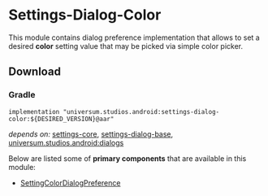 Settings-Dialog-Color
===============

This module contains dialog preference implementation that allows to set a desired **color** setting
value that may be picked via simple color picker.

## Download ##

### Gradle ###

    implementation "universum.studios.android:settings-dialog-color:${DESIRED_VERSION}@aar"

_depends on:_
[settings-core](https://github.com/universum-studios/android_settings/tree/master/library-core),
[settings-dialog-base](https://github.com/universum-studios/android_settings/tree/master/library-dialog-base),
[universum.studios.android:dialogs](https://github.com/universum-studios/android_dialogs)

Below are listed some of **primary components** that are available in this module:

- [SettingColorDialogPreference](https://github.com/universum-studios/android_settings/blob/master/library-dialog-color/src/main/java/universum/studios/android/setting/SettingColorDialogPreference.java)

